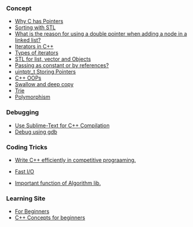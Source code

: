### Concept

- [Why C has Pointers](http://duramecho.com/ComputerInformation/WhyCPointers.html)
- [Sorting with STL](http://www.dreamincode.net/forums/topic/319433-stl-algorithms-tutorial-1-using-sort/)
- [What is the reason for using a double pointer when adding a node in a linked list?
](https://stackoverflow.com/questions/7271647/what-is-the-reason-for-using-a-double-pointer-when-adding-a-node-in-a-linked-lis)
- [Iterators in C++](https://www.cs.northwestern.edu/~riesbeck/programming/c++/stl-iterator-define.html)
- [Types of iterators](https://www.cs.northwestern.edu/~riesbeck/programming/c++/stl-iterators.html)
- [STL for list, vector and Objects](http://www.yolinux.com/TUTORIALS/LinuxTutorialC++STL.html#LIST)
- [Passing as constant or by references?](https://stackoverflow.com/questions/5060137/passing-as-const-and-by-reference-worth-it)
- [uintptr_t Storing Pointers](https://stackoverflow.com/questions/1845482/what-is-uintptr-t-data-type/1846648#1846648)
- [C++ OOPs](https://www.tutorialspoint.com/cplusplus/cpp_object_oriented.htm)
- [Swallow and deep copy](https://www.hackerearth.com/practice/notes/deep-copy-and-shallow-copy/)
- [Trie](https://codebeautiful.quora.com/Trie-using-C++-STL#)
- [Polymorphism](https://www.quora.com/What-is-meant-by-run-time-polymorphism)
### Debugging

- [Use Sublime-Text for C++ Compilation](http://ketangupta.in/blog/competitive/sublimetext/2016/06/28/sublime-text-competitive-programming/)
- [Debug using gdb](https://cs.baylor.edu/~donahoo/tools/gdb/tutorial.html)

### Coding Tricks
- [Write C++ efficiently in competitive prograaming.](https://www.geeksforgeeks.org/writing-cc-code-efficiently-in-competitive-programming/)
- [Fast I/O](https://www.geeksforgeeks.org/fast-io-for-competitive-programming/)

- [Important function of Algorithm lib. ](https://www.geeksforgeeks.org/c-magicians-stl-algorithms/)

### Learning Site

- [For Beginners](https://www.codesdope.com/practice/)
- [C++ Concepts for beginners](http://www.fredosaurus.com/notes-cpp/index.html)
